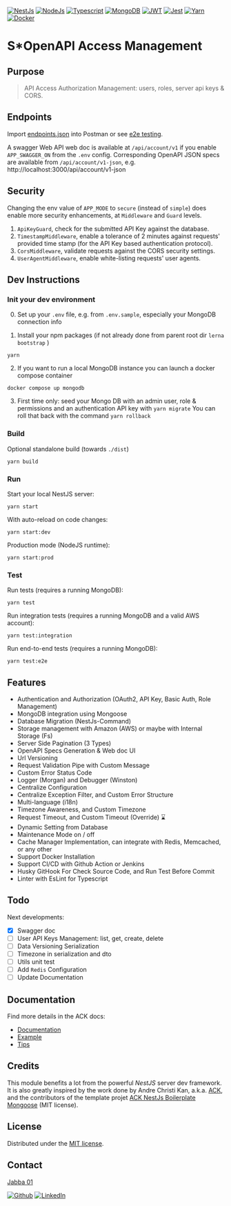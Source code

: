 [![NestJs][nestjs-shield]][ref-nestjs]
[![NodeJs][nodejs-shield]][ref-nodejs]
[![Typescript][typescript-shield]][ref-typescript]
[![MongoDB][mongodb-shield]][ref-mongodb]
[![JWT][jwt-shield]][ref-jwt]
[![Jest][jest-shield]][ref-jest]
[![Yarn][yarn-shield]][ref-yarn]
[![Docker][docker-shield]][ref-docker]

# S*OpenAPI Access Management

## Purpose

> API Access Authorization Management: users, roles, server api keys &amp; CORS.

## Endpoints

Import [endpoints.json][sopenapi-endpoint] into Postman or see [e2e testing][sopenapi-e2e].

A swagger Web API web doc is available at ``/api/account/v1`` if you enable ``APP_SWAGGER_ON`` from the `.env` config. Corresponding OpenAPI JSON specs are available from ``/api/account/v1-json``, e.g. http://localhost:3000/api/account/v1-json

## Security

Changing the env value of `APP_MODE` to `secure` (instead of `simple`) does enable more security enhancements, at `Middleware` and `Guard` levels.

1. `ApiKeyGuard`, check for the submitted API Key against the database.
2. `TimestampMiddleware`, enable a tolerance of 2 minutes against requests' provided time stamp (for the API Key based authentication protocol).
3. `CorsMiddleware`, validate requests against the CORS security settings.
4. `UserAgentMiddleware`, enable white-listing requests' user agents.

## Dev Instructions

### Init your dev environment

0. Set up your ``.env`` file, e.g. from ``.env.sample``, especially your MongoDB connection info
   
1. Install your npm packages (if not already done from parent root dir ``lerna bootstrap`` )
```
yarn
```

2. If you want to run a local MongoDB instance you can launch a docker compose container
```
docker compose up mongodb 
```

3. First time only: seed your Mongo DB with an admin user, role & permissions and an authentication API key with ``yarn migrate``
You can roll that back with the command ``yarn rollback``

### Build

Optional standalone build (towards ``./dist``)
```
yarn build
```

### Run

Start your local NestJS server:
```
yarn start
```

With auto-reload on code changes:
```
yarn start:dev
```

Production mode (NodeJS runtime):
```
yarn start:prod
```

### Test

Run tests (requires a running MongoDB):
```
yarn test
```

Run integration tests (requires a running MongoDB and a valid AWS account):
```
yarn test:integration
```

Run end-to-end tests (requires a running MongoDB):
```
yarn test:e2e
```

## Features

- Authentication and Authorization (OAuth2, API Key, Basic Auth, Role Management)
- MongoDB integration using Mongoose
- Database Migration (NestJs-Command)
- Storage management with Amazon (AWS) or maybe with Internal Storage (Fs)
- Server Side Pagination (3 Types)
- OpenAPI Specs Generation & Web doc UI
- Url Versioning
- Request Validation Pipe with Custom Message
- Custom Error Status Code
- Logger (Morgan) and Debugger (Winston)
- Centralize Configuration
- Centralize Exception Filter, and Custom Error Structure
- Multi-language (i18n)
- Timezone Awareness, and Custom Timezone
- Request Timeout, and Custom Timeout (Override) ⌛️
- Dynamic Setting from Database
- Maintenance Mode on / off
- Cache Manager Implementation, can integrate with Redis, Memcached, or any other
- Support Docker Installation
- Support CI/CD with Github Action or Jenkins
- Husky GitHook For Check Source Code, and Run Test Before Commit
- Linter with EsLint for Typescript

## Todo

Next developments:
- [X] Swagger doc
- [ ] User API Keys Management: list, get, create, delete
- [ ] Data Versioning Serialization
- [ ] Timezone in serialization and dto
- [ ] Utils unit test
- [ ] Add `Redis` Configuration
- [ ] Update Documentation

## Documentation

Find more details in the ACK docs:

- [Documentation][ack-nestjs-mongoose-boilerplate-docs]
- [Example][ack-nestjs-mongoose-boilerplate-docs-example]
- [Tips][ack-nestjs-mongoose-boilerplate-docs-tips]

## Credits

This module benefits a lot from the powerful *NestJS* server dev framework. It is also greatly inspired by the work done by Andre Christi Kan, a.k.a. [ACK](https://github.com/andrechristikan), and the contributors of the template projet [ACK NestJs Boilerplate Mongoose](https://github.com/andrechristikan/ack-nestjs-boilerplate-mongoose) (MIT license).

## License

Distributed under the [MIT license][license].


## Contact

[Jabba 01][author-email]

[![Github][github-shield]][author-github]
[![LinkedIn][linkedin-shield]][author-linkedin]

<!-- BADGE LINKS -->
[sopenapi-contributors-shield]: https://img.shields.io/github/contributors/ja88a/openapi-nestjs-auth-mongo?style=for-the-badge
[sopenapi-forks-shield]: https://img.shields.io/github/forks/ja88a/openapi-nestjs-auth-mongo?style=for-the-badge
[sopenapi-stars-shield]: https://img.shields.io/github/stars/ja88a/openapi-nestjs-auth-mongo?style=for-the-badge
[sopenapi-issues-shield]: https://img.shields.io/github/issues/ja88a/openapi-nestjs-auth-mongo?style=for-the-badge
[sopenapi-license-shield]: https://img.shields.io/github/license/ja88a/openapi-nestjs-auth-mongo?style=for-the-badge

[nestjs-shield]: https://img.shields.io/badge/nestjs-%23E0234E.svg?style=for-the-badge&logo=nestjs&logoColor=white
[nodejs-shield]: https://img.shields.io/badge/Node.js-339933?style=for-the-badge&logo=nodedotjs&logoColor=white
[typescript-shield]: https://img.shields.io/badge/TypeScript-007ACC?style=for-the-badge&logo=typescript&logoColor=white
[mongodb-shield]: https://img.shields.io/badge/MongoDB-white?style=for-the-badge&logo=mongodb&logoColor=4EA94B
[jwt-shield]: https://img.shields.io/badge/JWT-000000?style=for-the-badge&logo=JSON%20web%20tokens&logoColor=white
[jest-shield]: https://img.shields.io/badge/-jest-%23C21325?style=for-the-badge&logo=jest&logoColor=white
[yarn-shield]: https://img.shields.io/badge/yarn-%232C8EBB.svg?style=for-the-badge&logo=yarn&logoColor=white
[docker-shield]: https://img.shields.io/badge/docker-%230db7ed.svg?style=for-the-badge&logo=docker&logoColor=white

[github-shield]: https://img.shields.io/badge/GitHub-100000?style=for-the-badge&logo=github&logoColor=white
[linkedin-shield]: https://img.shields.io/badge/LinkedIn-0077B5?style=for-the-badge&logo=linkedin&logoColor=white

<!-- CONTACTS -->
[author-linkedin]: https://linkedin.com/in/srenault
[author-email]: mailto:r0g3r@tuta.io
[author-github]: https://github.com/ja88a

<!-- Repo LINKS -->
[sopenapi-e2e]: /e2e
[sopenapi-endpoint]: /endpoints/endpoints-account.json

<!-- License -->
[license]: LICENSE.md
[endpoints]: endpoints.json

<!-- Documentations -->
[ack-nestjs-mongoose-boilerplate-docs]: https://andrechristikan.github.io/ack-nestjs-boilerplate-docs/
[ack-nestjs-mongoose-boilerplate-docs-features]: https://andrechristikan.github.io/ack-nestjs-boilerplate-docs/#/features/readme
[ack-nestjs-mongoose-boilerplate-docs-example]: https://andrechristikan.github.io/ack-nestjs-boilerplate-docs/#/example
[ack-nestjs-mongoose-boilerplate-docs-tips]: https://andrechristikan.github.io/ack-nestjs-boilerplate-docs/#/tips/readme
[ack-nestjs-mongoose-boilerplate-docs-env]: https://andrechristikan.github.io/ack-nestjs-boilerplate-docs/#/features/readme

<!-- References -->
[ref-nestjs]: http://nestjs.com
[ref-mongoose]: https://mongoosejs.com/
[ref-mongodb]: https://docs.mongodb.com/
[ref-nodejs-best-practice]: https://github.com/goldbergyoni/nodebestpractices
[ref-nodejs]: https://nodejs.org/
[ref-typescript]: https://www.typescriptlang.org/
[ref-jwt]: https://jwt.io
[ref-jest]: https://jestjs.io/docs/getting-started
[ref-docker]: https://docs.docker.com
[ref-yarn]: https://yarnpkg.com
[ref-postman-import-export]: https://learning.postman.com/docs/getting-started/importing-and-exporting-data/
